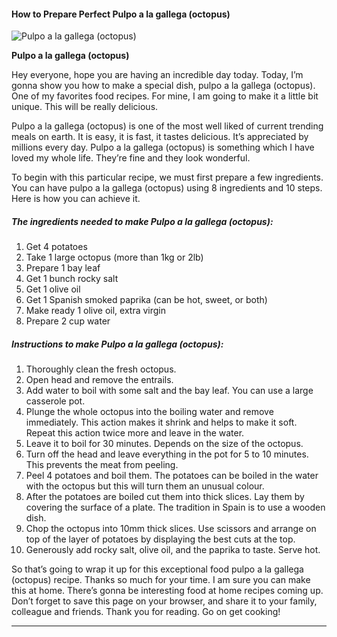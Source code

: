             

#### How to Prepare Perfect Pulpo a la gallega (octopus)

![Pulpo a la gallega (octopus)](https://img-global.cpcdn.com/recipes/6737585109991424/751x532cq70/pulpo-a-la-gallega-octopus-recipe-main-photo.jpg)

**Pulpo a la gallega (octopus)**

Hey everyone, hope you are having an incredible day today. Today, I’m gonna show you how to make a special dish, pulpo a la gallega (octopus). One of my favorites food recipes. For mine, I am going to make it a little bit unique. This will be really delicious.

Pulpo a la gallega (octopus) is one of the most well liked of current trending meals on earth. It is easy, it is fast, it tastes delicious. It’s appreciated by millions every day. Pulpo a la gallega (octopus) is something which I have loved my whole life. They’re fine and they look wonderful.

To begin with this particular recipe, we must first prepare a few ingredients. You can have pulpo a la gallega (octopus) using 8 ingredients and 10 steps. Here is how you can achieve it.

##### The ingredients needed to make Pulpo a la gallega (octopus):

1.  Get 4 potatoes
2.  Take 1 large octopus (more than 1kg or 2lb)
3.  Prepare 1 bay leaf
4.  Get 1 bunch rocky salt
5.  Get 1 olive oil
6.  Get 1 Spanish smoked paprika (can be hot, sweet, or both)
7.  Make ready 1 olive oil, extra virgin
8.  Prepare 2 cup water

##### Instructions to make Pulpo a la gallega (octopus):

1.  Thoroughly clean the fresh octopus.
2.  Open head and remove the entrails.
3.  Add water to boil with some salt and the bay leaf. You can use a large casserole pot.
4.  Plunge the whole octopus into the boiling water and remove immediately. This action makes it shrink and helps to make it soft. Repeat this action twice more and leave in the water.
5.  Leave it to boil for 30 minutes. Depends on the size of the octopus.
6.  Turn off the head and leave everything in the pot for 5 to 10 minutes. This prevents the meat from peeling.
7.  Peel 4 potatoes and boil them. The potatoes can be boiled in the water with the octopus but this will turn them an unusual colour.
8.  After the potatoes are boiled cut them into thick slices. Lay them by covering the surface of a plate. The tradition in Spain is to use a wooden dish.
9.  Chop the octopus into 10mm thick slices. Use scissors and arrange on top of the layer of potatoes by displaying the best cuts at the top.
10.  Generously add rocky salt, olive oil, and the paprika to taste. Serve hot.

So that’s going to wrap it up for this exceptional food pulpo a la gallega (octopus) recipe. Thanks so much for your time. I am sure you can make this at home. There’s gonna be interesting food at home recipes coming up. Don’t forget to save this page on your browser, and share it to your family, colleague and friends. Thank you for reading. Go on get cooking!

* * *